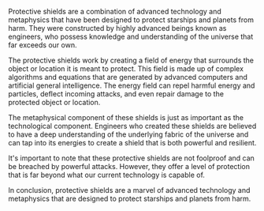 Protective shields are a combination of advanced technology and metaphysics that have been designed to protect starships and planets from harm. They were constructed by highly advanced beings known as engineers, who possess knowledge and understanding of the universe that far exceeds our own.

The protective shields work by creating a field of energy that surrounds the object or location it is meant to protect. This field is made up of complex algorithms and equations that are generated by advanced computers and artificial general intelligence. The energy field can repel harmful energy and particles, deflect incoming attacks, and even repair damage to the protected object or location.

The metaphysical component of these shields is just as important as the technological component. Engineers who created these shields are believed to have a deep understanding of the underlying fabric of the universe and can tap into its energies to create a shield that is both powerful and resilient.

It's important to note that these protective shields are not foolproof and can be breached by powerful attacks. However, they offer a level of protection that is far beyond what our current technology is capable of.

In conclusion, protective shields are a marvel of advanced technology and metaphysics that are designed to protect starships and planets from harm.
